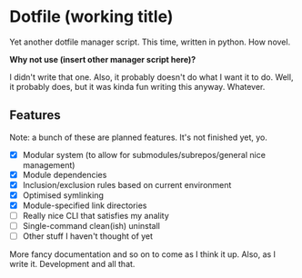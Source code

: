 Dotfile (working title)
=======================

Yet another dotfile manager script. This time, written in python. How novel.

**Why not use (insert other manager script here)?**

I didn't write that one. Also, it probably doesn't do what I want it to do. Well, it probably does, but it was kinda fun writing this anyway. Whatever.

Features
--------

Note: a bunch of these are planned features. It's not finished yet, yo.

- [x] Modular system (to allow for submodules/subrepos/general nice management)
- [x] Module dependencies
- [x] Inclusion/exclusion rules based on current environment
- [x] Optimised symlinking
- [x] Module-specified link directories
- [ ] Really nice CLI that satisfies my anality
- [ ] Single-command clean(ish) uninstall
- [ ] Other stuff I haven't thought of yet

More fancy documentation and so on to come as I think it up. Also, as I write it. Development and all that.
